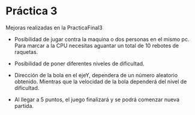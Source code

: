 # Práctica 3

Mejoras realizadas en la PracticaFinal3

  - Posibilidad de jugar contra la maquina o dos personas en el mismo pc. Para marcar a la CPU necesitas aguantar
  un total de 10 rebotes de raquetas.

  - Posibilidad de poner diferentes niveles de dificultad.

  - Dirección de la bola en el ejeY, dependera de un número aleatorio obtenido. Mientras que la velocidad de la bola
  dependerá del nivel de dificultad.

  - Al llegar a 5 puntos, el juego finalizará y se podrá comenzar nueva partida. 
